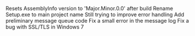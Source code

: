 Resets AssemblyInfo version to 'Major.Minor.0.0' after build
Rename Setup.exe to main project name
Still trying to improve error handling
Add preliminary message queue code
Fix a small error in the message log
Fix a bug with SSL/TLS in Windows 7
